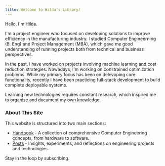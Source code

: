 ```yaml
---
title: Welcome to Hilda's Library!
---
```


Hello, I'm Hilda. 

I'm a project engineer who focused on developing solutions to improve efficiency in the manufacturing industry. I studied Computer Engineerning (B. Eng) and Project Management (MBA), which gave me good understanding of running projects both from technical and business perspectives.

In the past, I have worked on projects involving machine learning and cost reduction strategies. Nowadays, I'm working on constrained optimization problems. While my primary focus has been on delevoping core functionality, recently I have been practicing full-stack development to build complete deployable systems.

Learning new technologies requires constant research, which inspired me to organize and document my own knowledge.
 
### About This Site

This website is structured into two main sections:
- [Handbook](/handbook) - A collection of comprehensive Computer Engineering concepts, from hardware to software.
- [Posts](/posts) - Insights, experiments, and reflections on engineering projects and technologies.

Stay in the loop by subscribing.

<script async data-uid="83cc414b26" src="https://hildahost3000.kit.com/83cc414b26/index.js"></script>